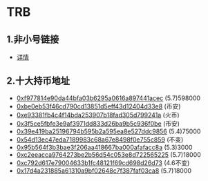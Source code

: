 # TRB

## 1.非小号链接

* [详情](https://www.feixiaohao.com/currencies/tellor/)

## 2.十大持币地址

* [0xf977814e90da44bfa03b6295a0616a897441acec](https://eth.tokenview.com/cn/tokentxns/0xf977814e90da44bfa03b6295a0616a897441acec) (5.7)598000
* [0xbe0eb53f46cd790cd13851d5eff43d12404d33e8](https://eth.tokenview.com/cn/tokentxns/0xbe0eb53f46cd790cd13851d5eff43d12404d33e8) (币安)
* [0xe93381fb4c4f14bda253907b18fad305d799241a](https://eth.tokenview.com/cn/tokentxns/0xe93381fb4c4f14bda253907b18fad305d799241a) (火币)
* [0x3f5ce5fbfe3e9af3971dd833d26ba9b5c936f0be](https://eth.tokenview.com/cn/tokentxns/0x3f5ce5fbfe3e9af3971dd833d26ba9b5c936f0be) (币安)
* [0x39e419ba25196794b595b2a595ea8e527ddc9856](https://eth.tokenview.com/cn/tokentxns/0x39e419ba25196794b595b2a595ea8e527ddc9856) (5.4)75000
* [0x54d13ec47eda7189983c68a67e8498f0e755c859](https://eth.tokenview.com/cn/tokentxns/0x54d13ec47eda7189983c68a67e8498f0e755c859) (不变)
* [0x95b564f3b3bae3f206aa418667ba000afafacc8a](https://eth.tokenview.com/cn/tokentxns/0x95b564f3b3bae3f206aa418667ba000afafacc8a) (5.3)3000
* [0xc2eeacca9764273be2b56d54c053e8d722565225](https://eth.tokenview.com/cn/tokentxns/0xc2eeacca9764273be2b56d54c053e8d722565225) (5.7)18000
* [0xc792d617e79004633b1fc48121f69cd698d26d73](https://eth.tokenview.com/cn/tokentxns/0xc792d617e79004633b1fc48121f69cd698d26d73) (4.6不变)
* [0x17d4a231885a61310a9bf02648c7f387faf03ca8](https://eth.tokenview.com/cn/tokentxns/0x17d4a231885a61310a9bf02648c7f387faf03ca8) (5.7)18000

